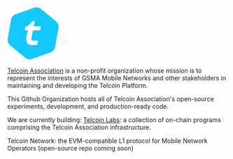 <picture>
  <source media="(prefers-color-scheme: dark)" srcset="https://raw.githubusercontent.com/telcoin-association/.github/main/assets/TEL.svg">
  <img alt="telcoin" src="https://raw.githubusercontent.com/telcoin-association/.github/main/assets/TEL.svg" width="auto" height="120">
</picture>

[Telcoin Association](https://telcoin.org) is a non-profit organization whose mission is to represent the interests of GSMA Mobile Networks and other stakeholders in maintaining and developing the Telcoin Platform.

This Github Organization hosts all of Telcoin Association's open-source experiments, development, and production-ready code.

We are currently building: 
[Telcoin Labs](https://github.com/Telcoin-Association/telcoin-laboratories-contracts): a collection of on-chain programs comprising the Telcoin Association infrastructure.

Telcoin Network: the EVM-compatible L1 protocol for Mobile Network Operators (open-source repo coming soon)
